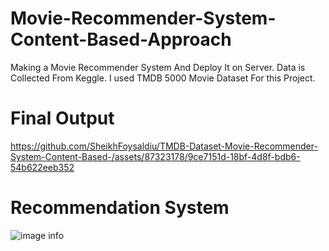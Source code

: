 # Movie-Recommender-System-Content-Based-Approach
Making a Movie Recommender System And Deploy It on Server. Data is Collected From Keggle. I used TMDB 5000 Movie Dataset For this Project.
# Final Output



https://github.com/SheikhFoysaldiu/TMDB-Dataset-Movie-Recommender-System-Content-Based-/assets/87323178/9ce7151d-18bf-4d8f-bdb6-54b622eeb352


# Recommendation System
![image info](https://miro.medium.com/v2/resize:fit:1400/format:webp/1*ldoqxcNsVmaNoZgA76ct6A.png)
